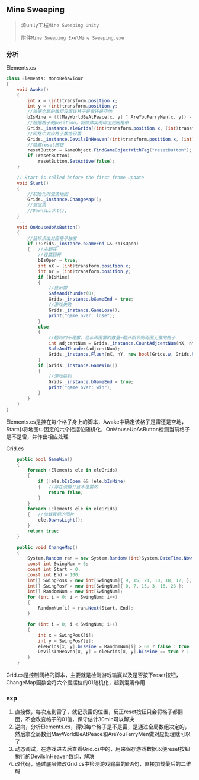 ## Mine Sweeping

>源unity工程`Mine Sweeping Unity`
>
>附件`Mine Sweeping Exe\Mine Sweeping.exe`

### 分析

Elements.cs
```C#
class Elements: MonoBehaviour
{
    void Awake()
    {   
        int x = (int)transform.position.x;
        int y = (int)transform.position.y;
        //根据全局的数组设置该格子是雷还是空地
        bIsMine = (((MayWorldBeAtPeace[x, y] ^ AreYouFerryMen[x, y]) - 233) / 2333) == 1 ? true : false;
        //根据格子的position，将物体实例绑定到网格中
        Grids._instance.eleGrids[(int)transform.position.x, (int)transform.position.y] = this;
        //网格中对应格子数值设置
        Grids._instance.DevilsInHeaven[(int)transform.position.x, (int)transform.position.y] = (bIsMine == true ? 1 : 0);
        //隐藏reset按钮
        resetButton = GameObject.FindGameObjectWithTag("resetButton");
        if (resetButton)
            resetButton.SetActive(false);
    }

    // Start is called before the first frame update
    void Start()
    {
        //初始化时混淆地图
        Grids._instance.ChangeMap();
        //测试用
        //DawnsLight();
    }
    ...
    void OnMouseUpAsButton()
    {
        //鼠标点击对应格子触发
        if (!Grids._instance.bGameEnd && !bIsOpen)
        {   //未翻开
            //设置翻开
            bIsOpen = true;
            int nX = (int)transform.position.x;
            int nY = (int)transform.position.y;
            if (bIsMine)
            {
                //显示雷
                SafeAndThunder(0);
                Grids._instance.bGameEnd = true;
                //游戏失败
                Grids._instance.GameLose();
                print("game over: lose");
            }
            else
            {
                //翻到的不是雷，显示周围雷的数量+翻开相邻的周围无雷的格子
                int adjcentNum = Grids._instance.CountAdjcentNum(nX, nY);
                SafeAndThunder(adjcentNum);
                Grids._instance.Flush(nX, nY, new bool[Grids.w, Grids.h]);
            }
            if (Grids._instance.GameWin())
            {
                //游戏胜利
                Grids._instance.bGameEnd = true;
                print("game over: win");
            }
        }
    }
}
```
Elements.cs是挂在每个格子身上的脚本，Awake中确定该格子是雷还是空地，Start中将地图中固定的六个摇摆位随机化，OnMouseUpAsButton检测当前格子是不是雷，并作出相应处理


Grid.cs
```C#
    public bool GameWin()
    {
        foreach (Elements ele in eleGrids)
        {
            if (!ele.bIsOpen && !ele.bIsMine)
            {   //存在没翻开且不是雷的
                return false;
            }
        }
        foreach (Elements ele in eleGrids)
        {   //加载最后的图片
            ele.DawnsLight();
        }
        return true;
    }

    public void ChangeMap()
    {
        System.Random ran = new System.Random((int)System.DateTime.Now.Millisecond);
        const int SwingNum = 6;
        const int Start = 0;
        const int End = 100;
        int[] SwingPosX = new int[SwingNum]{ 9, 15, 21, 10, 18, 12, };
        int[] SwingPosY = new int[SwingNum]{ 0, 7, 15, 3, 16, 28 };
        int[] RandomNum = new int[SwingNum];
        for (int i = 0; i < SwingNum; i++)
        {
            RandomNum[i] = ran.Next(Start, End);
        }

        for (int i = 0; i < SwingNum; i++)
        {
            int x = SwingPosX[i];
            int y = SwingPosY[i];
            eleGrids[x, y].bIsMine = RandomNum[i] > 60 ? false : true ;
            DevilsInHeaven[x, y] = eleGrids[x, y].bIsMine == true ? 1 : 0;
        }
    }
```
Grid.cs是控制网格的脚本，主要就是检测游戏输赢以及是否按下reset按钮，ChangeMap函数会将六个摇摆位的01随机化，起到混淆作用

### exp
1. 直接做，每次点到雷了，就记录雷的位置，反正reset按钮只会将格子都翻面，不会改变格子的01值，保守估计30min可以解决
2. 逆向，分析Elements.cs，得知每个格子是不是雷，是通过全局数组决定的，然后拿全局数组MayWorldBeAtPeace和AreYouFerryMen做对应处理就可以了
3. 动态调试，在游戏进去后查看Grid.cs中的，用来保存游戏数据以便reset按钮执行的DevilsInHeaven数组，解决
4. 改代码，通过底层修改Grid.cs中检测游戏输赢的if语句，直接加载最后的二维码